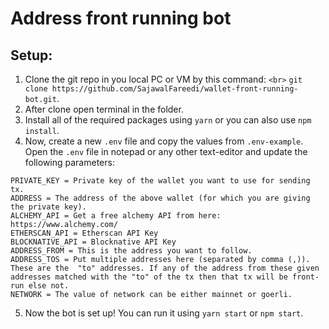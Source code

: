 # Address front running bot

## Setup:

1. Clone the git repo in you local PC or VM by this command: `<br>` `git clone https://github.com/SajawalFareedi/wallet-front-running-bot.git`.
2. After clone open terminal in the folder.
3. Install all of the required packages using `yarn` or you can also use `npm install`.
4. Now, create a new `.env` file and copy the values from `.env-example`. Open the `.env` file in notepad or any other text-editor and update the following parameters:

```env
PRIVATE_KEY = Private key of the wallet you want to use for sending tx.
ADDRESS = The address of the above wallet (for which you are giving the private key).
ALCHEMY_API = Get a free alchemy API from here: https://www.alchemy.com/
ETHERSCAN_API = Etherscan API Key
BLOCKNATIVE_API = Blocknative API Key
ADDRESS_FROM = This is the address you want to follow.
ADDRESS_TOS = Put multiple addresses here (separated by comma (,)). These are the  "to" addresses. If any of the address from these given addresses matched with the "to" of the tx then that tx will be front-run else not.
NETWORK = The value of network can be either mainnet or goerli.
```

5. Now the bot is set up! You can run it using `yarn start` or `npm start`.
